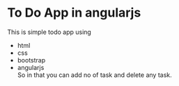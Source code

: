 # To Do App in angularjs

This is simple todo app using 
* html
* css 
* bootstrap 
* angularjs </br>
So in that you can add no of task and delete any task.
